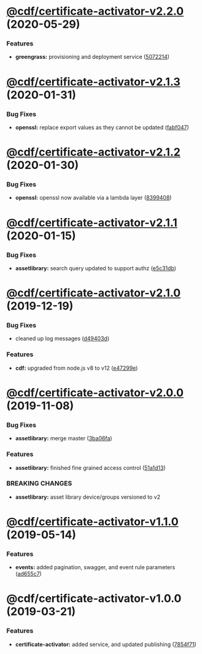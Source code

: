 # [@cdf/certificate-activator-v2.2.0](https://git-codecommit.us-west-2.amazonaws.com/v1/repos/cdf-core/compare/@cdf/certificate-activator-v2.1.3...@cdf/certificate-activator-v2.2.0) (2020-05-29)


### Features

* **greengrass:** provisioning and deployment service ([5072214](https://git-codecommit.us-west-2.amazonaws.com/v1/repos/cdf-core/commit/5072214fb81a0d6a8f8641bf0f52fefb7f2ad950))

# [@cdf/certificate-activator-v2.1.3](https://git-codecommit.us-west-2.amazonaws.com/v1/repos/cdf-core/compare/@cdf/certificate-activator-v2.1.2...@cdf/certificate-activator-v2.1.3) (2020-01-31)


### Bug Fixes

* **openssl:** replace export values as they cannot be updated ([fabf047](https://git-codecommit.us-west-2.amazonaws.com/v1/repos/cdf-core/commit/fabf047016b3c57b3bf56108fc9a6ce9fbeb44e5))

# [@cdf/certificate-activator-v2.1.2](https://git-codecommit.us-west-2.amazonaws.com/v1/repos/cdf-core/compare/@cdf/certificate-activator-v2.1.1...@cdf/certificate-activator-v2.1.2) (2020-01-30)


### Bug Fixes

* **openssl:** openssl now available via a lambda layer ([8399408](https://git-codecommit.us-west-2.amazonaws.com/v1/repos/cdf-core/commit/8399408649b2a8f3074500c1ae43844dd3f5147a))

# [@cdf/certificate-activator-v2.1.1](https://git-codecommit.us-west-2.amazonaws.com/v1/repos/cdf-core/compare/@cdf/certificate-activator-v2.1.0...@cdf/certificate-activator-v2.1.1) (2020-01-15)


### Bug Fixes

* **assetlibrary:** search query updated to support authz ([e5c31db](https://git-codecommit.us-west-2.amazonaws.com/v1/repos/cdf-core/commit/e5c31db609841406d98733e62e3ed93073ffbb1f))

# [@cdf/certificate-activator-v2.1.0](https://git-codecommit.us-west-2.amazonaws.com/v1/repos/cdf-core/compare/@cdf/certificate-activator-v2.0.0...@cdf/certificate-activator-v2.1.0) (2019-12-19)


### Bug Fixes

* cleaned up log messages ([d49403d](https://git-codecommit.us-west-2.amazonaws.com/v1/repos/cdf-core/commit/d49403d11f3f73ea8c5ce061bfa790ec40cd8c13))


### Features

* **cdf:** upgraded from node.js v8 to v12 ([e47299e](https://git-codecommit.us-west-2.amazonaws.com/v1/repos/cdf-core/commit/e47299ee399acf6554a0845048c4fed99251c2b1))

# [@cdf/certificate-activator-v2.0.0](https://git-codecommit.us-west-2.amazonaws.com/v1/repos/cdf-core/compare/@cdf/certificate-activator-v1.1.0...@cdf/certificate-activator-v2.0.0) (2019-11-08)


### Bug Fixes

* **assetlibrary:** merge master ([3ba06fa](https://git-codecommit.us-west-2.amazonaws.com/v1/repos/cdf-core/commit/3ba06fa9fc5b264ceaed0f97ccf45fab97d57a08))


### Features

* **assetlibrary:** finished fine grained access control ([51a1d13](https://git-codecommit.us-west-2.amazonaws.com/v1/repos/cdf-core/commit/51a1d134ec48be2d62edc575998752ff866230bf))


### BREAKING CHANGES

* **assetlibrary:** asset library device/groups versioned to v2

# [@cdf/certificate-activator-v1.1.0](https://git-codecommit.us-west-2.amazonaws.com/v1/repos/cdf-core/compare/@cdf/certificate-activator-v1.0.0...@cdf/certificate-activator-v1.1.0) (2019-05-14)


### Features

* **events:** added pagination, swagger, and event rule parameters ([ad655c7](https://git-codecommit.us-west-2.amazonaws.com/v1/repos/cdf-core/commit/ad655c7))

# @cdf/certificate-activator-v1.0.0 (2019-03-21)


### Features

* **certificate-activator:** added service, and updated publishing ([7854f71](https://git-codecommit.us-west-2.amazonaws.com/v1/repos/cdf-core/commit/7854f71))
